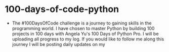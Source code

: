 # 100-days-of-code-python

- The #100DaysOfCode challenge is a journey to gaining skills in the programming world.
  I have chosen to master Python by building 100 projects in 100 days with Angela Yu's 100 Days of Python Pro. I will be uploading all progress to my log.
  If you would like to follow me along this journey I will be posting daily updates on my
